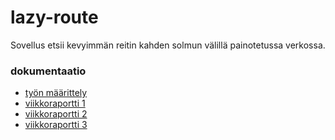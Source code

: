 # lazy-route
Sovellus etsii kevyimmän reitin kahden solmun välillä painotetussa verkossa.

### dokumentaatio
* [työn määrittely](https://github.com/inkeriV/lazy-route/blob/master/documentation/definition.md)
* [viikkoraportti 1](https://github.com/inkeriV/lazy-route/blob/master/documentation/vk1.md)
* [viikkoraportti 2](https://github.com/inkeriV/lazy-route/blob/master/documentation/vk2.md)
* [viikkoraportti 3](https://github.com/inkeriV/lazy-route/blob/master/documentation/vk3.md)

